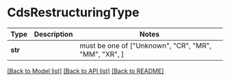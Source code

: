 # CdsRestructuringType

Type | Description | Notes
------------- | ------------- | -------------
**str** |  |  must be one of ["Unknown", "CR", "MR", "MM", "XR", ]

[[Back to Model list]](../README.md#documentation-for-models) [[Back to API list]](../README.md#documentation-for-api-endpoints) [[Back to README]](../README.md)

